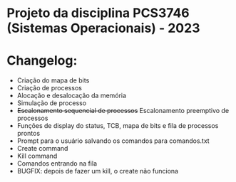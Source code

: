 # Projeto da disciplina PCS3746 (Sistemas Operacionais) - 2023

# Changelog:

-   Criação do mapa de bits
-   Criação de processos
-   Alocação e desalocação da memória
-   Simulação de processo
-   ~~Escalonamento sequencial de processos~~ Escalonamento preemptivo de processos
-   Funções de display do status, TCB, mapa de bits e fila de processos prontos
-   Prompt para o usuário salvando os comandos para comandos.txt
-   Create command
-   Kill command
-   Comandos entrando na fila
-   BUGFIX: depois de fazer um kill, o create não funciona
